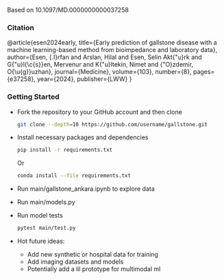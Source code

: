 Based on 10.1097/MD.0000000000037258

### Citation 
@article{esen2024early,
  title={Early prediction of gallstone disease with a machine learning-based method from bioimpedance and laboratory data},
  author={Esen, {\.I}rfan and Arslan, Hilal and Esen, Selin Akt{\"u}rk and G{\"u}l{\c{s}}en, Mervenur and K{\"u}ltekin, Nimet and {\"O}zdemir, O{\u{g}}uzhan},
  journal={Medicine},
  volume={103},
  number={8},
  pages={e37258},
  year={2024},
  publisher={LWW}
}

### Getting Started

-   Fork the repository to your GitHub account and then clone 
    ```sh
    git clone --depth=10 https://github.com/username/gallstone.git
    ```

- Install necessary packages and dependencies 
    ```sh
    pip install -r requirements.txt 
    ```
    Or
    ```sh
    conda install --file requirements.txt
    ```

-   Run main/gallstone_ankara.ipynb to explore data

-   Run main/models.py 

-   Run model tests 
    ```sh
    pytest main/test.py
    ```

- Hot future ideas:
    -  Add new synthetic or hospital data for training    
    -  Add imaging datasets and models 
    - Potentially add a lil prototype for multimodal ml

  

